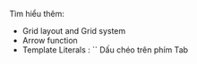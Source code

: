 Tìm hiểu thêm:
 - Grid layout and Grid system
 - Arrow function 
 - Template Literals : `` Dấu chéo trên phím Tab 
 
